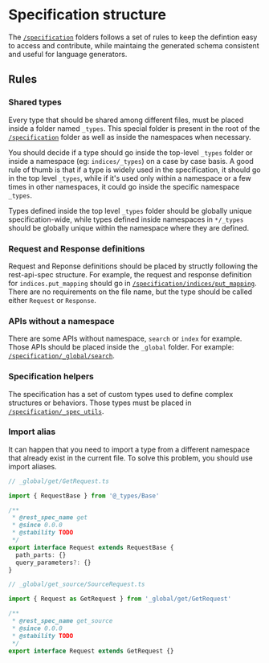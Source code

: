 # Specification structure

The [`/specification`](../specification) folders follows a set of rules to
keep the defintion easy to access and contribute, while maintaing
the generated schema consistent and useful for language generators.

## Rules

### Shared types

Every type that should be shared among different files, must be placed
inside a folder named `_types`. This special folder is present in the
root of the [`/specification`](../specification) folder as well
as inside the namespaces when necessary.

You should decide if a type should go inside the top-level `_types`
folder or inside a namespace (eg: `indices/_types`) on a case by case basis.
A good rule of thumb is that if a type is widely used in the specification,
it should go in the top level `_types`, while if it's used only within
a namespace or a few times in other namespaces, it could go inside the
specific namespace `_types`.

Types defined inside the top level `_types` folder should be globally
unique specification-wide, while types defined inside namespaces in `*/_types`
should be globally unique within the namespace where they are defined.

### Request and Response definitions

Request and Reponse definitions should be placed by structly following
the rest-api-spec structure.
For example, the request and response definition for `indices.put_mapping`
should go in [`/specification/indices/put_mapping`](../specification/indices/put_mapping).
There are no requirements on the file name, but the type should be
called either `Request` or `Response`.

### APIs without a namespace

There are some APIs without namespace, `search` or `index` for example.
Those APIs should be placed inside the `_global` folder.
For example: [`/specification/_global/search`](../specification/_global/search).

### Specification helpers

The specification has a set of custom types used to define complex structures
or behaviors. Those types must be placed in [`/specification/_spec_utils`](../specification/_spec_utils).

### Import alias

It can happen that you need to import a type from a different namespace that already exist in the current file.
To solve this problem, you should use import aliases.

```ts
// _global/get/GetRequest.ts

import { RequestBase } from '@_types/Base'

/**
 * @rest_spec_name get
 * @since 0.0.0
 * @stability TODO
 */
export interface Request extends RequestBase {
  path_parts: {}
  query_parameters?: {}
}
```
```ts
// _global/get_source/SourceRequest.ts

import { Request as GetRequest } from '_global/get/GetRequest'

/**
 * @rest_spec_name get_source
 * @since 0.0.0
 * @stability TODO
 */
export interface Request extends GetRequest {}
```